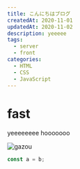 ```yaml
---
title: こんにちはブログ
createdAt: 2020-11-01
updatedAt: 2020-11-02
description: yeeeee
tags:
  - server
  - front
categories:
  - HTML
  - CSS
  - JavaScript
---
```


# fast

yeeeeeeee
hooooooo

![gazou](https://i.ytimg.com/vi/o_RG03t7cVE/hqdefault.jpg?sqp=-oaymwEcCOADEI4CSFXyq4qpAw4IARUAAIhCGAFwAcABBg==&rs=AOn4CLBO_2ck7QU2z7S9CgE4gLbTm8vLEg)

```js
const a = b;
```
